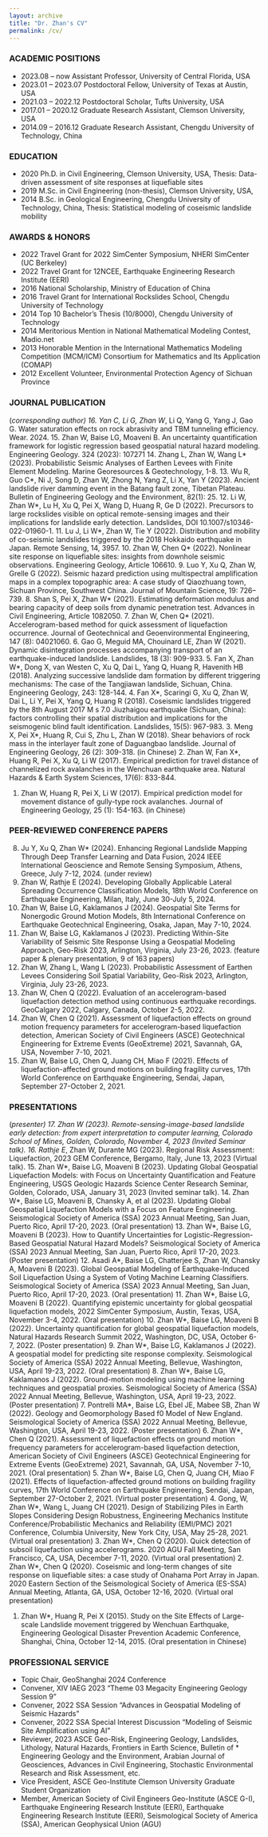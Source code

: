```yaml
---
layout: archive
title: "Dr. Zhan's CV"
permalink: /cv/
---
```

### ACADEMIC POSITIONS
* 2023.08 – now	    Assistant Professor, University of Central Florida, USA
* 2023.01 – 2023.07	Postdoctoral Fellow, University of Texas at Austin, USA
* 2021.03 – 2022.12 Postdoctoral Scholar, Tufts University, USA
* 2017.01 – 2020.12	Graduate Research Assistant, Clemson University, USA
* 2014.09 – 2016.12	Graduate Research Assistant, Chengdu University of Technology, China

### EDUCATION
* 2020	Ph.D. in Civil Engineering, Clemson University, USA,
	Thesis: Data-driven assessment of site responses at liquefiable sites 
* 2019 	M.Sc. in Civil Engineering (non-thesis), Clemson University, USA,
* 2014	B.Sc. in Geological Engineering, Chengdu University of Technology, China,
	Thesis: Statistical modeling of coseismic landslide mobility 


### AWARDS & HONORS
* 2022	Travel Grant for 2022 SimCenter Symposium, NHERI SimCenter (UC Berkeley)
* 2022	Travel Grant for 12NCEE, Earthquake Engineering Research Institute (EERI)
* 2016	National Scholarship, Ministry of Education of China
* 2016	Travel Grant for International Rockslides School, Chengdu University of Technology
* 2014	Top 10 Bachelor’s Thesis (10/8000), Chengdu University of Technology
* 2014	Meritorious Mention in National Mathematical Modeling Contest, Madio.net
* 2013	Honorable Mention in the International Mathematics Modeling Competition (MCM/ICM) Consortium for Mathematics and Its Application (COMAP)
* 2012	Excellent Volunteer, Environmental Protection Agency of Sichuan Province

### JOURNAL PUBLICATION
(*corresponding author)
16.	Yan C, Li G, Zhan W*, Li Q, Yang G, Yang J, Gao G. Water saturation effects on rock abrasivity and TBM tunneling efficiency. Wear. 2024.
15.	Zhan W, Baise LG, Moaveni B. An uncertainty quantification framework for logistic regression based geospatial natural hazard modeling. Engineering Geology. 324 (2023): 107271
14.	Zhang L, Zhan W, Wang L* (2023). Probabilistic Seismic Analyses of Earthen Levees with Finite Element Modeling. Marine Georesources & Geotechnology, 1-8.
13.	Wu R, Guo C*, Ni J, Song D, Zhan W, Zhong N, Yang Z, Li X, Yan Y (2023). Ancient landslide river damming event in the Batang fault zone, Tibetan Plateau. Bulletin of Engineering Geology and the Environment, 82(1): 25.
12.	Li W, Zhan W*, Lu H, Xu Q, Pei X, Wang D, Huang R, Ge D (2022). Precursors to large rockslides visible on optical remote-sensing images and their implications for landslide early detection. Landslides, DOI 10.1007/s10346-022-01960-1.
11.	Lu J, Li W*, Zhan W, Tie Y (2022). Distribution and mobility of co-seismic landslides triggered by the 2018 Hokkaido earthquake in Japan. Remote Sensing, 14, 3957.
10.	Zhan W, Chen Q* (2022). Nonlinear site response on liquefiable sites: insights from downhole seismic observations. Engineering Geology, Article 106610.
9.	Luo Y, Xu Q, Zhan W, Grelle G (2022). Seismic hazard prediction using multispectral amplification maps in a complex topographic area: A case study of Qiaozhuang town, Sichuan Province, Southwest China. Journal of Mountain Science, 19: 726–739.
8.	Shan S, Pei X, Zhan W* (2021). Estimating deformation modulus and bearing capacity of deep soils from dynamic penetration test. Advances in Civil Engineering, Article 1082050.
7.	Zhan W, Chen Q* (2021). Accelerogram-based method for quick assessment of liquefaction occurrence. Journal of Geotechnical and Geoenvironmental Engineering, 147 (8): 04021060.
6.	Gao G, Meguid MA, Chouinard LE, Zhan W (2021). Dynamic disintegration processes accompanying transport of an earthquake-induced landslide.  Landslides, 18 (3): 909-933.
5.	Fan X, Zhan W*, Dong X, van Westen C, Xu Q, Dai L, Yang Q, Huang R, Havenith HB (2018). Analyzing successive landslide dam formation by different triggering mechanisms: The case of the Tangjiawan landslide, Sichuan, China. Engineering Geology, 243: 128-144.
4.	Fan X*, Scaringi G, Xu Q, Zhan W, Dai L, Li Y, Pei X, Yang Q, Huang R (2018). Coseismic landslides triggered by the 8th August 2017 M s 7.0 Jiuzhaigou earthquake (Sichuan, China): factors controlling their spatial distribution and implications for the seismogenic blind fault identification. Landslides, 15(5): 967-983.
3.	Meng X, Pei X*, Huang R, Cui S, Zhu L, Zhan W (2018). Shear behaviors of rock mass in the interlayer fault zone of Daguangbao landslide. Journal of Engineering Geology, 26 (2): 309-318. (in Chinese)
2.	Zhan W, Fan X*, Huang R, Pei X, Xu Q, Li W (2017). Empirical prediction for travel distance of channelized rock avalanches in the Wenchuan earthquake area. Natural Hazards & Earth System Sciences, 17(6): 833-844.
1.	Zhan W, Huang R, Pei X, Li W (2017). Empirical prediction model for movement distance of gully-type rock avalanches. Journal of Engineering Geology, 25 (1): 154-163. (in Chinese)

### PEER-REVIEWED CONFERENCE PAPERS
8.	Ju Y, Xu Q, Zhan W* (2024). Enhancing Regional Landslide Mapping Through Deep Transfer Learning and Data Fusion, 2024 IEEE International Geoscience and Remote Sensing Symposium, Athens, Greece, July 7-12, 2024. (under review) 
7.	Zhan W, Rathje E (2024). Developing Globally Applicable Lateral Spreading Occurrence Classification Models, 18th World Conference on Earthquake Engineering, Milan, Italy, June 30-July 5, 2024.
6.	Zhan W, Baise LG, Kaklamanos J (2024). Geospatial Site Terms for Nonergodic Ground Motion Models, 8th International Conference on Earthquake Geotechnical Engineering, Osaka, Japan, May 7-10, 2024.
5.	Zhan W, Baise LG, Kaklamanos J (2023). Predicting Within-Site Variability of Seismic Site Response Using a Geospatial Modeling Approach, Geo-Risk 2023, Arlington, Virginia, July 23-26, 2023. (feature paper & plenary presentation, 9 of 163 papers)
4. 	Zhan W, Zhang L, Wang L (2023). Probabilistic Assessment of Earthen Levees Considering Soil Spatial Variability, Geo-Risk 2023, Arlington, Virginia, July 23-26, 2023.
3.	Zhan W, Chen Q (2022). Evaluation of an accelerogram-based liquefaction detection method using continuous earthquake recordings. GeoCalgary 2022, Calgary, Canada, October 2-5, 2022.
2.	Zhan W, Chen Q (2021). Assessment of liquefaction effects on ground motion frequency parameters for accelerogram-based liquefaction detection, American Society of Civil Engineers (ASCE) Geotechnical Engineering for Extreme Events (GeoExtreme) 2021, Savannah, GA, USA, November 7-10, 2021.
1.	Zhan W, Baise LG, Chen Q, Juang CH, Miao F (2021). Effects of liquefaction-affected ground motions on building fragility curves, 17th World Conference on Earthquake Engineering, Sendai, Japan, September 27-October 2, 2021.

### PRESENTATIONS
(*presenter)
17.	Zhan W (2023). Remote-sensing-image-based landslide early detection: from expert interpretation to computer learning, Colorado School of Mines, Golden, Colorado, November 4, 2023 (Invited Seminar talk).
16.	Rathje E*, Zhan W, Durante MG (2023). Regional Risk Assessment: Liquefaction, 2023 GEM Conference, Bergamo, Italy, June 13, 2023 (Virtual talk).
15.	Zhan W*, Baise LG, Moaveni B (2023). Updating Global Geospatial Liquefaction Models: with Focus on Uncertainty Quantification and Feature Engineering, USGS Geologic Hazards Science Center Research Seminar, Golden, Colorado, USA, January 31, 2023 (Invited seminar talk).
14.	Zhan W*, Baise LG, Moaveni B, Chansky A, et al (2023). Updating Global Geospatial Liquefaction Models with a Focus on Feature Engineering. Seismological Society of America (SSA) 2023 Annual Meeting, San Juan, Puerto Rico, April 17-20, 2023. (Oral presentation)
13.	Zhan W*, Baise LG, Moaveni B (2023). How to Quantify Uncertainties for Logistic-Regression-Based Geospatial Natural Hazard Models? Seismological Society of America (SSA) 2023 Annual Meeting, San Juan, Puerto Rico, April 17-20, 2023. (Poster presentation)
12.	Asadi A*, Baise LG, Chatterjee S, Zhan W, Chansky A, Moaveni B (2023). Global Geospatial Modeling of Earthquake-Induced Soil Liquefaction Using a System of Voting Machine Learning Classifiers. Seismological Society of America (SSA) 2023 Annual Meeting, San Juan, Puerto Rico, April 17-20, 2023. (Oral presentation)
11.	Zhan W*, Baise LG, Moaveni B (2022). Quantifying epistemic uncertainty for global geospatial liquefaction models, 2022 SimCenter Symposium, Austin, Texas, USA, November 3-4, 2022. (Oral presentation)
10.	Zhan W*, Baise LG, Moaveni B (2022). Uncertainty quantification for global geospatial liquefaction models, Natural Hazards Research Summit 2022, Washington, DC, USA, October 6-7, 2022. (Poster presentation)
9.	Zhan W*, Baise LG, Kaklamanos J (2022). A geospatial model for predicting site response complexity. Seismological Society of America (SSA) 2022 Annual Meeting, Bellevue, Washington, USA, April 19-23, 2022. (Oral presentation)
8.	Zhan W*, Baise LG, Kaklamanos J (2022). Ground-motion modeling using machine learning techniques and geospatial proxies. Seismological Society of America (SSA) 2022 Annual Meeting, Bellevue, Washington, USA, April 19-23, 2022. (Poster presentation)
7.	Pontrelli MA*, Baise LG, Ebel JE, Mabee SB, Zhan W (2022). Geology and Geomorphology Based f0 Model of New England. Seismological Society of America (SSA) 2022 Annual Meeting, Bellevue, Washington, USA, April 19-23, 2022. (Poster presentation) 
6.	Zhan W*, Chen Q (2021). Assessment of liquefaction effects on ground motion frequency parameters for accelerogram-based liquefaction detection, American Society of Civil Engineers (ASCE) Geotechnical Engineering for Extreme Events (GeoExtreme) 2021, Savannah, GA, USA, November 7-10, 2021. (Oral presentation)
5.	Zhan W*, Baise LG, Chen Q, Juang CH, Miao F (2021). Effects of liquefaction-affected ground motions on building fragility curves, 17th World Conference on Earthquake Engineering, Sendai, Japan, September 27-October 2, 2021. (Virtual poster presentation)
4.	Gong, W, Zhan W*, Wang L, Juang CH (2021). Design of Stabilizing Piles in Earth Slopes Considering Design Robustness, Engineering Mechanics Institute Conference/Probabilistic Mechanics and Reliability (EMI/PMC) 2021 Conference, Columbia University, New York City, USA, May 25-28, 2021. (Virtual oral presentation)
3.	Zhan W*, Chen Q (2020). Quick detection of subsoil liquefaction using accelerograms. 2020 AGU Fall Meeting, San Francisco, CA, USA, December 7-11, 2020. (Virtual oral presentation)
2.	Zhan W*, Chen Q (2020). Coseismic and long-term changes of site response on liquefiable sites: a case study of Onahama Port Array in Japan. 2020 Eastern Section of the Seismological Society of America (ES-SSA) Annual Meeting, Atlanta, GA, USA, October 12-16, 2020. (Virtual oral presentation)
1.	Zhan W*, Huang R, Pei X (2015). Study on the Site Effects of Large-scale Landslide movement triggered by Wenchuan Earthquake, Engineering Geological Disaster Prevention Academic Conference, Shanghai, China, October 12-14, 2015. (Oral presentation in Chinese)


### PROFESSIONAL SERVICE
* Topic Chair,	GeoShanghai 2024 Conference 
* Convener, XIV IAEG 2023 “Theme 03 Megacity Engineering Geology Session 9” 
* Convener, 2022 SSA Session “Advances in Geospatial Modeling of Seismic Hazards”
* Convener, 2022 SSA Special Interest Discussion “Modeling of Seismic Site Amplification using AI”
* Reviewer, 2023 ASCE Geo-Risk, Engineering Geology, Landslides, Lithology, Natural Hazards, Frontiers in Earth Science, Bulletin of * Engineering Geology and the Environment, Arabian Journal of Geosciences, Advances in Civil Engineering, Stochastic Environmental Research and Risk Assessment, etc.  
* Vice President, ASCE Geo-Institute Clemson University Graduate Student Organization
* Member, American Society of Civil Engineers Geo-Institute (ASCE G-I), Earthquake Engineering Research Institute (EERI), Earthquake Engineering Research Institute (EERI), Seismological Society of America (SSA), American Geophysical Union (AGU)

<!-- ---
layout: archive
title: "CV"
permalink: /cv/
author_profile: true
redirect_from:
  - /resume
---

<iframe src="/files/Zhan.W_CV.pdf" width="100%" height="500" frameborder="no" border="0" marginwidth="0" marginheight="0"></iframe>

You can download a PDF copy of my CV [here](/files/Zhan.W_CV.pdf). -->
